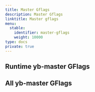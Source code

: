 ```yaml
---
title: Master Gflags
description: Master Gflags
linktitle: Master gflags
menu:
  stable:
    identifier: master-gflags
    weight: 10000
type: docs
private: true
---
```


## Runtime yb-master GFlags

<!-- {< flag-listing process="master" flagType="runtime" >}} -->

## All yb-master GFlags

<!-- {< flag-listing process="master" flagType="all" >}} -->
